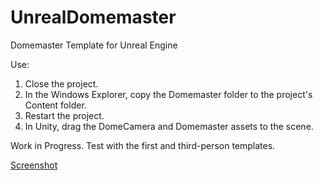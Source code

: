 # UnrealDomemaster
Domemaster Template for Unreal Engine

Use:
1. Close the project. 
2. In the Windows Explorer, copy the Domemaster folder to the project's Content folder.
3. Restart the project. 
4. In Unity, drag the DomeCamera and Domemaster assets to the scene.

Work in Progress. Test with the first and third-person templates. 

[Screenshot](screenshot.jpg)